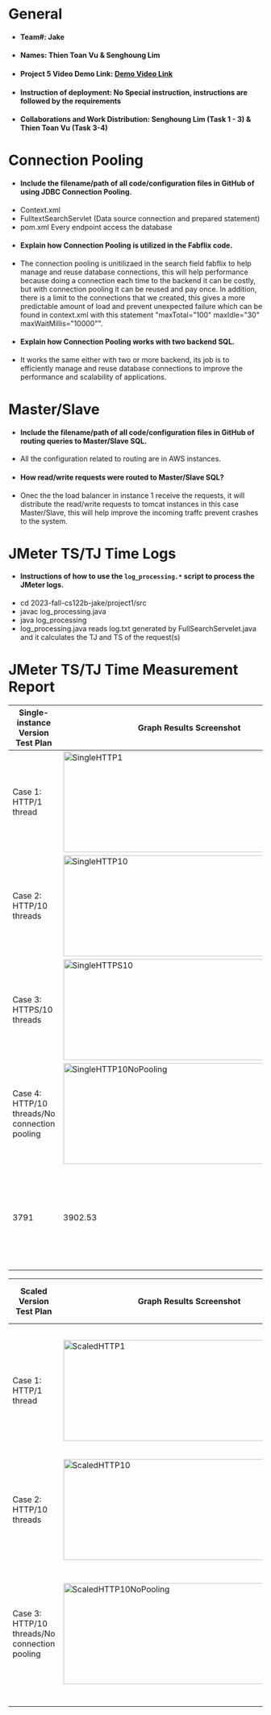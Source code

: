 # General
  - #### Team#: Jake
  
  - #### Names: Thien Toan Vu & Senghoung Lim
  
  - #### Project 5 Video Demo Link: [Demo Video Link](https://youtu.be/7ldtUGrAXy8)

  - #### Instruction of deployment: No Special instruction, instructions are followed by the requirements

  - #### Collaborations and Work Distribution: Senghoung Lim (Task 1 - 3) & Thien Toan Vu (Task 3-4)


# Connection Pooling
  - #### Include the filename/path of all code/configuration files in GitHub of using JDBC Connection Pooling.
  - Context.xml
  - FulltextSearchServlet (Data source connection and prepared statement)
  - pom.xml
  Every endpoint access the database
  - #### Explain how Connection Pooling is utilized in the Fabflix code.
  - The connection pooling is unitilizaed in the search field fabflix to help manage and reuse database connections, this will help performance because doing a connection each time to the backend it can be 
  costly, but with connection pooling it can be reused and pay once. In addition, there is a limit to the connections that we created, this gives a more predictable amount of load and prevent unexpected 
  failure which can be found in context.xml with this statement "maxTotal="100" maxIdle="30" maxWaitMillis="10000"". 
  - #### Explain how Connection Pooling works with two backend SQL.
  - It works the same either with two or more backend, its job is to efficiently manage and reuse database connections to improve the performance and scalability of applications.
    

# Master/Slave
  - #### Include the filename/path of all code/configuration files in GitHub of routing queries to Master/Slave SQL.
  - All the configuration related to routing are in AWS instances.  
  - #### How read/write requests were routed to Master/Slave SQL?
  - Onec the the load balancer in instance 1 receive the requests, it will distribute the read/write requests to tomcat instances in this case Master/Slave, this will help improve the incoming traffc prevent 
    crashes to the system. 

# JMeter TS/TJ Time Logs
  - #### Instructions of how to use the `log_processing.*` script to process the JMeter logs.
  - cd 2023-fall-cs122b-jake/project1/src
  - javac log_processing.java
  - java log_processing
  - log_processing.java reads log.txt generated by FullSearchServelet.java and it calculates the TJ and TS of the request(s)


# JMeter TS/TJ Time Measurement Report

| **Single-instance Version Test Plan**          | **Graph Results Screenshot** | **Average Query Time(ms)** | **Average Search Servlet Time(ms)** | **Average JDBC Time(ms)** | **Analysis** |
|------------------------------------------------|------------------------------|----------------------------|-------------------------------------|---------------------------|--------------|
| Case 1: HTTP/1 thread                          |<img width="500" height="200" alt="SingleHTTP1" src="https://github.com/uci-jherold2-fall23-cs122b/2023-fall-cs122b-jake/assets/67763741/888c4f6c-66de-49a8-a5f0-e4b939ba27ed">| 464                        | 396.407                             | 394.116                   | This was run for 2m. Single instance version is way slower than scaled version because only one instance handling all the requests   |
| Case 2: HTTP/10 threads                        |<img width="500" height="200" alt="SingleHTTP10" src="https://github.com/uci-jherold2-fall23-cs122b/2023-fall-cs122b-jake/assets/67763741/1a573bc6-a6dc-4fb0-a3fb-94982bdf4261">| 3661                       | 3786.64                             | 3785.71                   | This was run for 2m. This takes longer on average because there are 10 threads(users) comparing to only 1 in case 1   |
| Case 3: HTTPS/10 threads                       |<img width="500" height="200" alt="SingleHTTPS10" src="https://github.com/uci-jherold2-fall23-cs122b/2023-fall-cs122b-jake/assets/67763741/ea7aa2d9-f6d5-49c0-9382-bc6469b33dc7">| 4141                       | 4169.31                             | 4168.50                   | This was run for 5m. It takes longer than case 2 because the protocol used was https rather than http   |
| Case 4: HTTP/10 threads/No connection pooling  |<img width="500" height="200" alt="SingleHTTP10NoPooling" src="https://github.com/uci-jherold2-fall23-cs122b/2023-fall-cs122b-jake/assets/67763741/08d05c4d-17ac-4815-9a30-98b0f8239a2f">
  | 3791        | 3902.53       | 3173.37                   | This was run for 2m. On average this takes longer than case 2 because connection pooling is not implemented   |

| **Scaled Version Test Plan**                   | **Graph Results Screenshot** | **Average Query Time(ms)** | **Average Search Servlet Time(ms)** | **Average JDBC Time(ms)** | **Analysis** |
|------------------------------------------------|------------------------------|----------------------------|-------------------------------------|---------------------------|--------------|
| Case 1: HTTP/1 thread                          |<img width="500" height="200" alt="ScaledHTTP1" src="https://github.com/uci-jherold2-fall23-cs122b/2023-fall-cs122b-jake/assets/67763741/d0d835a1-e8e2-4166-b1a3-a6744f4fb181">| 212                        | 185.250                             | 183.518                   | This was run for 2m. This is way faster than the single instance version because of the share of responsibilies from load balancer and the additional 2 instances    |
| Case 2: HTTP/10 threads                        |<img width="500" height="200" alt="ScaledHTTP10" src="https://github.com/uci-jherold2-fall23-cs122b/2023-fall-cs122b-jake/assets/67763741/68e5d8d4-6dc7-49c6-aa23-5ac33d64c63c">| 888                        | 847.009                             | 846.794                   | This was run for 5m. This takes longer than 4 because there's 10 threads(users) during the run |
| Case 3: HTTP/10 threads/No connection pooling  |<img width="500" height="200" alt="ScaledHTTP10NoPooling" src="https://github.com/uci-jherold2-fall23-cs122b/2023-fall-cs122b-jake/assets/67763741/b29699b9-695c-441d-9fa6-524af4b0cd42">| 889                        | 861.485                             | 824.863                   | This was run for 2m. This takes the longest out of the 3 cases for scaled version because it has 10 threads(users) and no connection pooling was implemented   |



